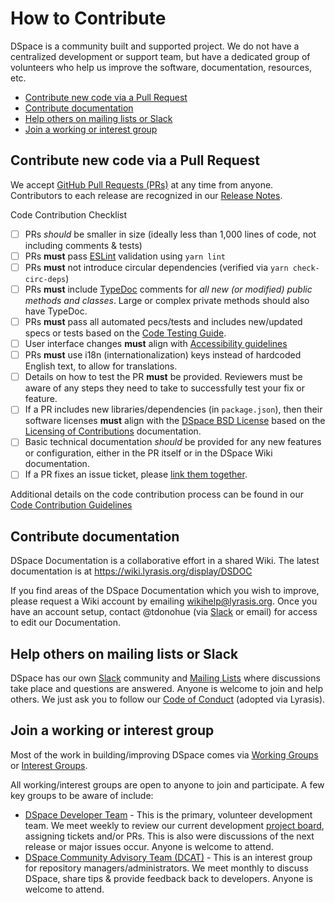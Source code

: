 # How to Contribute

DSpace is a community built and supported project. We do not have a centralized development or support team, but have a dedicated group of volunteers who help us improve the software, documentation, resources, etc.

* [Contribute new code via a Pull Request](#contribute-new-code-via-a-pull-request)
* [Contribute documentation](#contribute-documentation)
* [Help others on mailing lists or Slack](#help-others-on-mailing-lists-or-slack)
* [Join a working or interest group](#join-a-working-or-interest-group)

## Contribute new code via a Pull Request

We accept [GitHub Pull Requests (PRs)](https://docs.github.com/en/pull-requests/collaborating-with-pull-requests/proposing-changes-to-your-work-with-pull-requests/creating-a-pull-request-from-a-fork) at any time from anyone.
Contributors to each release are recognized in our [Release Notes](https://wiki.lyrasis.org/display/DSDOC8x/Release+Notes).

Code Contribution Checklist
- [ ] PRs _should_ be smaller in size (ideally less than 1,000 lines of code, not including comments & tests)
- [ ] PRs **must** pass [ESLint](https://eslint.org/) validation using `yarn lint`
- [ ] PRs **must** not introduce circular dependencies (verified via `yarn check-circ-deps`)
- [ ] PRs **must** include [TypeDoc](https://typedoc.org/) comments for _all new (or modified) public methods and classes_. Large or complex private methods should also have TypeDoc.
- [ ] PRs **must** pass all automated pecs/tests and includes new/updated specs or tests based on the [Code Testing Guide](https://wiki.lyrasis.org/display/DSPACE/Code+Testing+Guide).
- [ ] User interface changes **must** align with [Accessibility guidelines](https://wiki.lyrasis.org/display/DSDOC8x/Accessibility)
- [ ] PRs **must** use i18n (internationalization) keys instead of hardcoded English text, to allow for translations.
- [ ] Details on how to test the PR **must** be provided. Reviewers must be aware of any steps they need to take to successfully test your fix or feature.
- [ ] If a PR includes new libraries/dependencies (in `package.json`), then their software licenses **must** align with the [DSpace BSD License](https://github.com/DSpace/dspace-angular/blob/main/LICENSE) based on the [Licensing of Contributions](https://wiki.lyrasis.org/display/DSPACE/Code+Contribution+Guidelines#CodeContributionGuidelines-LicensingofContributions) documentation.
- [ ] Basic technical documentation _should_ be provided for any new features or configuration, either in the PR itself or in the DSpace Wiki documentation.
- [ ] If a PR fixes an issue ticket, please [link them together](https://docs.github.com/en/issues/tracking-your-work-with-issues/linking-a-pull-request-to-an-issue).

Additional details on the code contribution process can be found in our [Code Contribution Guidelines](https://wiki.lyrasis.org/display/DSPACE/Code+Contribution+Guidelines)

## Contribute documentation

DSpace Documentation is a collaborative effort in a shared Wiki. The latest documentation is at https://wiki.lyrasis.org/display/DSDOC

If you find areas of the DSpace Documentation which you wish to improve, please request a Wiki account by emailing wikihelp@lyrasis.org.
Once you have an account setup, contact @tdonohue (via [Slack](https://wiki.lyrasis.org/display/DSPACE/Slack) or email) for access to edit our Documentation.

## Help others on mailing lists or Slack

DSpace has our own [Slack](https://wiki.lyrasis.org/display/DSPACE/Slack) community and [Mailing Lists](https://wiki.lyrasis.org/display/DSPACE/Mailing+Lists) where discussions take place and questions are answered.
Anyone is welcome to join and help others. We just ask you to follow our [Code of Conduct](https://www.lyrasis.org/about/Pages/Code-of-Conduct.aspx) (adopted via Lyrasis).

## Join a working or interest group

Most of the work in building/improving DSpace comes via [Working Groups](https://wiki.lyrasis.org/display/DSPACE/DSpace+Working+Groups) or [Interest Groups](https://wiki.lyrasis.org/display/DSPACE/DSpace+Interest+Groups).

All working/interest groups are open to anyone to join and participate.  A few key groups to be aware of include:

* [DSpace Developer Team](https://wiki.lyrasis.org/display/DSPACE/Developer+Meetings) - This is the primary, volunteer development team. We meet weekly to review our current development [project board](https://github.com/orgs/DSpace/projects), assigning tickets and/or PRs. This is also were discussions of the next release or major issues occur. Anyone is welcome to attend.
* [DSpace Community Advisory Team (DCAT)](https://wiki.lyrasis.org/display/cmtygp/DSpace+Community+Advisory+Team) - This is an interest group for repository managers/administrators. We meet monthly to discuss DSpace, share tips & provide feedback back to developers. Anyone is welcome to attend.
